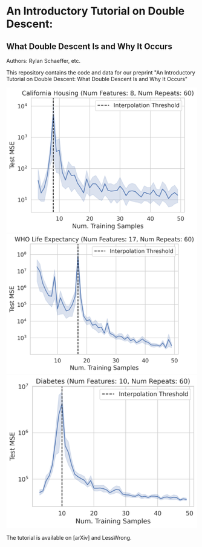 # An Introductory Tutorial on Double Descent:
## What Double Descent Is and Why It Occurs

Authors: Rylan Schaeffer, etc.

This repository contains the code and data for our preprint 
"An Introductory Tutorial on Double Descent: What Double Descent Is and Why It Occurs"

![](double_descent_dataset=California%20Housing.png)
![](double_descent_dataset=WHO%20Life%20Expectancy.png)
![](double_descent_dataset=Diabetes.png)


The tutorial is available on [arXiv] and LessWrong.
